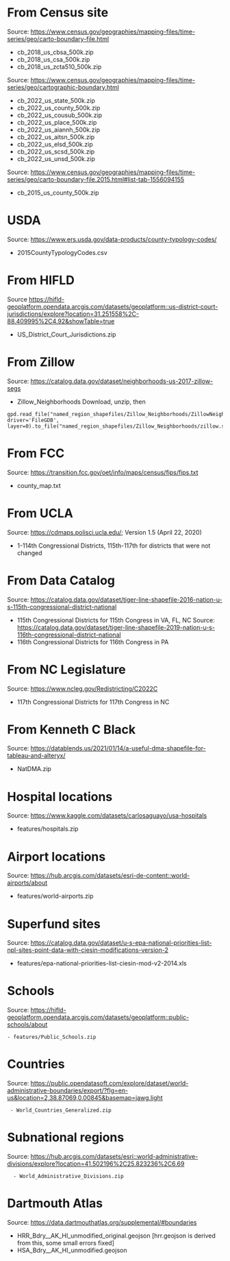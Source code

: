 
# From Census site

Source: https://www.census.gov/geographies/mapping-files/time-series/geo/carto-boundary-file.html

 - cb_2018_us_cbsa_500k.zip
 - cb_2018_us_csa_500k.zip
 - cb_2018_us_zcta510_500k.zip

Source: https://www.census.gov/geographies/mapping-files/time-series/geo/cartographic-boundary.html

 - cb_2022_us_state_500k.zip
 - cb_2022_us_county_500k.zip
 - cb_2022_us_cousub_500k.zip
 - cb_2022_us_place_500k.zip
 - cb_2022_us_aiannh_500k.zip
 - cb_2022_us_aitsn_500k.zip
 - cb_2022_us_elsd_500k.zip
 - cb_2022_us_scsd_500k.zip
 - cb_2022_us_unsd_500k.zip

Source: https://www.census.gov/geographies/mapping-files/time-series/geo/carto-boundary-file.2015.html#list-tab-1556094155

 - cb_2015_us_county_500k.zip

# USDA

Source: https://www.ers.usda.gov/data-products/county-typology-codes/

 - 2015CountyTypologyCodes.csv

# From HIFLD

Source https://hifld-geoplatform.opendata.arcgis.com/datasets/geoplatform::us-district-court-jurisdictions/explore?location=31.251558%2C-88.409995%2C4.92&showTable=true

  - US_District_Court_Jurisdictions.zip

# From Zillow

Source: https://catalog.data.gov/dataset/neighborhoods-us-2017-zillow-segs
 - Zillow_Neighborhoods
 Download, unzip, then
 ```
 gpd.read_file("named_region_shapefiles/Zillow_Neighborhoods/ZillowNeighborhoods.gdb/", driver='FileGDB', layer=0).to_file("named_region_shapefiles/Zillow_Neighborhoods/zillow.shp")
 ```

# From FCC

Source: https://transition.fcc.gov/oet/info/maps/census/fips/fips.txt
  - county_map.txt

# From UCLA

Source: https://cdmaps.polisci.ucla.edu/; Version 1.5 (April 22, 2020)
  - 1-114th Congressional Districts, 115th-117th for districts that were not changed

# From Data Catalog

Source: https://catalog.data.gov/dataset/tiger-line-shapefile-2016-nation-u-s-115th-congressional-district-national
  - 115th Congressional Districts for 115th Congress in VA, FL, NC
Source: https://catalog.data.gov/dataset/tiger-line-shapefile-2019-nation-u-s-116th-congressional-district-national
  - 116th Congressional Districts for 116th Congress in PA

# From NC Legislature

Source: https://www.ncleg.gov/Redistricting/C2022C
  - 117th Congressional Districts for 117th Congress in NC

# From Kenneth C Black

Source: https://datablends.us/2021/01/14/a-useful-dma-shapefile-for-tableau-and-alteryx/

  - NatDMA.zip

# Hospital locations

Source: https://www.kaggle.com/datasets/carlosaguayo/usa-hospitals

  - features/hospitals.zip

# Airport locations

Source: https://hub.arcgis.com/datasets/esri-de-content::world-airports/about

  - features/world-airports.zip

# Superfund sites

Source: https://catalog.data.gov/dataset/u-s-epa-national-priorities-list-npl-sites-point-data-with-ciesin-modifications-version-2

  - features/epa-national-priorities-list-ciesin-mod-v2-2014.xls

# Schools

Source: https://hifld-geoplatform.opendata.arcgis.com/datasets/geoplatform::public-schools/about

    - features/Public_Schools.zip
  
# Countries

Source: https://public.opendatasoft.com/explore/dataset/world-administrative-boundaries/export/?flg=en-us&location=2,38.87069,0.00845&basemap=jawg.light

     - World_Countries_Generalized.zip

# Subnational regions

Source: https://hub.arcgis.com/datasets/esri::world-administrative-divisions/explore?location=41.502196%2C25.823236%2C6.69

      - World_Administrative_Divisions.zip

# Dartmouth Atlas

Source: https://data.dartmouthatlas.org/supplemental/#boundaries

  - HRR_Bdry__AK_HI_unmodified_original.geojson [hrr.geojson is derived from this, some small errors fixed]
  - HSA_Bdry__AK_HI_unmodified.geojson